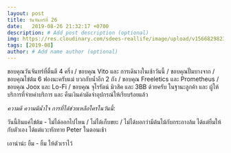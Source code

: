 ```yaml
---
layout: post
title: วันจันทร์ที่ 26
date:   2019-08-26 21:32:17 +0700
description: # Add post description (optional)
img: https://res.cloudinary.com/sdees-reallife/image/upload/v1566829823/line_1566823492675.jpg # Add image post (optional)
tags: [2019-08]
author: # Add name author (optional)
---
```

ขอบคุณวันจันทร์ที่ตื่นตี 4 ครึ่ง / ขอบคุณ Vito และ การเดินางในเช้าวันนี้ / ขอบคุณปั๊มบางจาก / ขอบคุณไข่ต้ม 6 ฟองนะครับแม่ บวกกับน้ำอีก 2 ถัง / ขอบคุณ Freeletics และ Prometheus / ขอบคุณ Joox และ Lo-Fi / ขอบคุณ จุไรรัตน์ มิวสิค และ 3BB ด้วยครับ ในฐานะลูกค้า และ ผู้ให้บริการที่จ่ายค่าบริการ และ คืนเงินค่ามัดจำอุปกรณ์ให้เรียบร้อยแล้ว

<i class="fa fa-child" style="color:plum"></i>

*ความดี ความมีน้ำใจ การที่ได้ช่วยเหลือใครในวันนี้*:

วันนี้กินแค่ไข่ต้ม - ไม่ได้ออกไปไหน / ไม่ได้เก็บขยะ / ไม่ได้บอกว่ามีต้นไม้กับกระถางล้ม ได้แต่ยิ้มให้กับตัวเอง ได้แต่แวะทักทาย Peter ในตอนเช้า

เอาน่าน่ะ ยิ้ม - ยิ้ม ให้ตัวเราไว้

